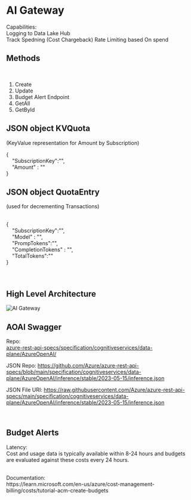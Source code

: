 # AI Gateway 

Capabilities: <br/>
   Logging to Data Lake Hub<br/>
   Track Spedning (Cost Chargeback)
   Rate Limiting based On spend
   

## Methods
<br/>

1) Create
2) Update
3) Budget Alert Endpoint
4) GetAll
5) GetById

   
## JSON object KVQuota 
(KeyValue representation for Amount by Subscription)

{ <br/>
&nbsp;&nbsp;&nbsp;&nbsp;"SubscriptionKey":"", <br/>
&nbsp;&nbsp;&nbsp;&nbsp;"Amount" : "" <br/>
}

    
## JSON object QuotaEntry
(used for decrementing Transactions)

<br/>
{<br/>
&nbsp;&nbsp;&nbsp;&nbsp;"SubscriptionKey":"",<br/>
&nbsp;&nbsp;&nbsp;&nbsp;"Model" : "",<br/>
&nbsp;&nbsp;&nbsp;&nbsp;"PrompTokens":"",<br/>
&nbsp;&nbsp;&nbsp;&nbsp;"CompletionTokens" : "",<br/>
&nbsp;&nbsp;&nbsp;&nbsp;"TotalTokens":""<br/>
}<br/>
<br/>
<br/>


## High Level Architecture


![AI Gateway](https://github.com/ThePreston/Custom-Rate-Limiter-API/assets/84995595/fb141731-225f-44a9-91e1-74a74b79fa58)


## AOAI Swagger

Repo: <br/>
   [azure-rest-api-specs/specification/cognitiveservices/data-plane/AzureOpenAI/](https://github.com/Azure/azure-rest-api-specs/tree/main/specification/cognitiveservices/data-plane/AzureOpenAI)

JSON Repo:
https://github.com/Azure/azure-rest-api-specs/blob/main/specification/cognitiveservices/data-plane/AzureOpenAI/inference/stable/2023-05-15/inference.json

JSON File URI:
https://raw.githubusercontent.com/Azure/azure-rest-api-specs/main/specification/cognitiveservices/data-plane/AzureOpenAI/inference/stable/2023-05-15/inference.json

<br/>

## Budget Alerts

Latency: </br>
Cost and usage data is typically available within 8-24 hours and budgets are evaluated against these costs every 24 hours.

<br/>
Documentation: <br/>
https://learn.microsoft.com/en-us/azure/cost-management-billing/costs/tutorial-acm-create-budgets

